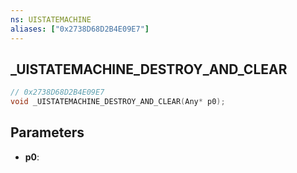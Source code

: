 ```yaml
---
ns: UISTATEMACHINE
aliases: ["0x2738D68D2B4E09E7"]
---
```

## _UISTATEMACHINE_DESTROY_AND_CLEAR

```c
// 0x2738D68D2B4E09E7
void _UISTATEMACHINE_DESTROY_AND_CLEAR(Any* p0);
```

## Parameters
* **p0**:
